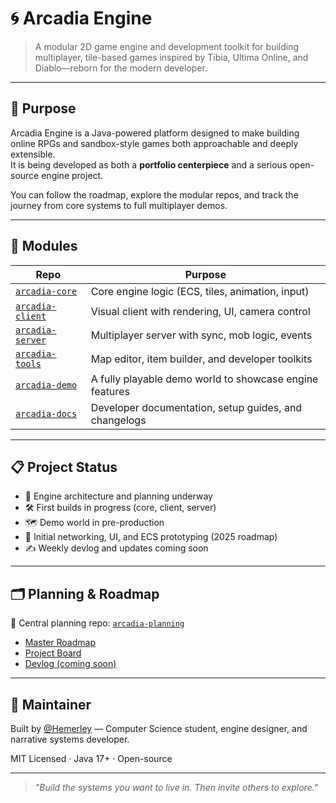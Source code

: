 # 🌀 Arcadia Engine

> A modular 2D game engine and development toolkit for building multiplayer, tile-based games inspired by Tibia, Ultima Online, and Diablo—reborn for the modern developer.

---

## 🎯 Purpose

Arcadia Engine is a Java-powered platform designed to make building online RPGs and sandbox-style games both approachable and deeply extensible.  
It is being developed as both a **portfolio centerpiece** and a serious open-source engine project.

You can follow the roadmap, explore the modular repos, and track the journey from core systems to full multiplayer demos.

---

## 🧱 Modules

| Repo                        | Purpose                                  |
|-----------------------------|------------------------------------------|
| [`arcadia-core`](https://github.com/arcadia-engine/arcadia-core)       | Core engine logic (ECS, tiles, animation, input)  
| [`arcadia-client`](https://github.com/arcadia-engine/arcadia-client)   | Visual client with rendering, UI, camera control  
| [`arcadia-server`](https://github.com/arcadia-engine/arcadia-server)   | Multiplayer server with sync, mob logic, events  
| [`arcadia-tools`](https://github.com/arcadia-engine/arcadia-tools)     | Map editor, item builder, and developer toolkits  
| [`arcadia-demo`](https://github.com/arcadia-engine/arcadia-demo)       | A fully playable demo world to showcase engine features  
| [`arcadia-docs`](https://github.com/arcadia-engine/arcadia-docs)       | Developer documentation, setup guides, and changelogs  

---

## 📋 Project Status

- 🚧 Engine architecture and planning underway
- 🛠 First builds in progress (core, client, server)
- 🗺 Demo world in pre-production
- 🧪 Initial networking, UI, and ECS prototyping (2025 roadmap)
- ✍️ Weekly devlog and updates coming soon

---

## 🗂️ Planning & Roadmap

📌 Central planning repo: [`arcadia-planning`](https://github.com/arcadia-engine/arcadia-planning)

- [Master Roadmap](https://github.com/arcadia-engine/arcadia-planning/blob/main/ROADMAP.md)  
- [Project Board](https://github.com/arcadia-engine/arcadia-planning/blob/main/project-board.md)  
- [Devlog (coming soon)](https://github.com/arcadia-engine/arcadia-planning/blob/main/devlog.md)

---

## 👤 Maintainer

Built by [@Hemerley](https://github.com/Hemerley) — Computer Science student, engine designer, and narrative systems developer.

MIT Licensed · Java 17+ · Open-source

---

> *"Build the systems you want to live in. Then invite others to explore."*
